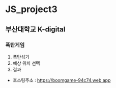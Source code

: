 # JS_project3
## 부산대학교 K-digital
### 폭탄게임
1. 폭탄섞기
2. 예상 위치 선택
3. 결과
+ 호스팅주소 : https://boomgame-94c74.web.app
